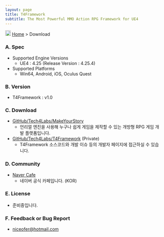 ```yaml
---
layout: page
title: T4Framework
subtitle: The Most Powerful MMO Action RPG Framework for UE4
---
```

<img src="https://tech4labs.com/img/Folders2.png" width="18px" height="18px"> [Home](https://tech4labs.com/index) > Download

### A. Spec

- Supported Engine Versions
  - UE4 : 4.25 (Release Version : 4.25.4)
- Supported Platforms
  - Win64, Android, iOS, Oculus Quest

### B. Version

- T4Framework : v1.0

### C. Download

- [GitHub/Tech4Labs/MakeYourStory](https://github.com/Tech4Labs/MakeYourStory)
  - 언리얼 엔진을 사용해 누구나 쉽게 게임을 제작할 수 있는 개방형 RPG 게임 개발 플랫폼입니다.
- [GitHub/Tech4Labs/T4Framework](https://github.com/Tech4Labs/T4Framework) (Private)
  - T4Framework 소스코드와 개발 이슈 등의 개발자 페이지에 접근하실 수 있습니다.

### D. Community

- [Naver Cafe](https://cafe.naver.com/t4framework)
  - 네이버 공식 카페입니다. (KOR)

### E. License

- 준비중입니다.

### F. Feedback or Bug Report

- <niceofer@hotmail.com>
